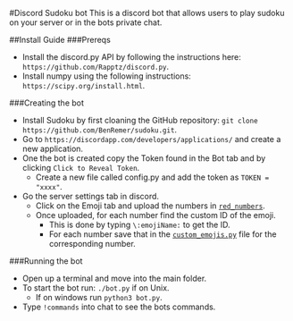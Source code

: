 #Discord Sudoku bot
This is a discord bot that allows users to play sudoku on your server or in the bots private chat.

##Install Guide
###Prereqs 
 - Install the discord.py API by following the instructions here: ```https://github.com/Rapptz/discord.py```.
 - Install numpy using the following instructions: ```https://scipy.org/install.html```.

###Creating the bot
- Install Sudoku by first cloaning the GitHub repository: ```git clone https://github.com/BenRemer/sudoku.git```.
- Go to ```https://discordapp.com/developers/applications/``` and create a new application.
- One the bot is created copy the Token found in the Bot tab and by clicking ```Click to Reveal Token```.
	- Create a new file called config.py and add the token as ```TOKEN = "xxxx"```.
- Go the server settings tab in discord.
	- Click on the Emoji tab and upload the numbers in [`red_numbers`](red_numbers).
	- Once uploaded, for each number find the custom ID of the emoji.
		- This is done by typing ```\:emojiName:``` to get the ID.
		- For each number save that in the [`custom_emojis.py`](custom_emojis.py) file for the corresponding number.

###Running the bot
- Open up a terminal and move into the main folder.
- To start the bot run: ```./bot.py``` if on Unix.
	- If on windows run ```python3 bot.py```.
- Type ```!commands``` into chat to see the bots commands.